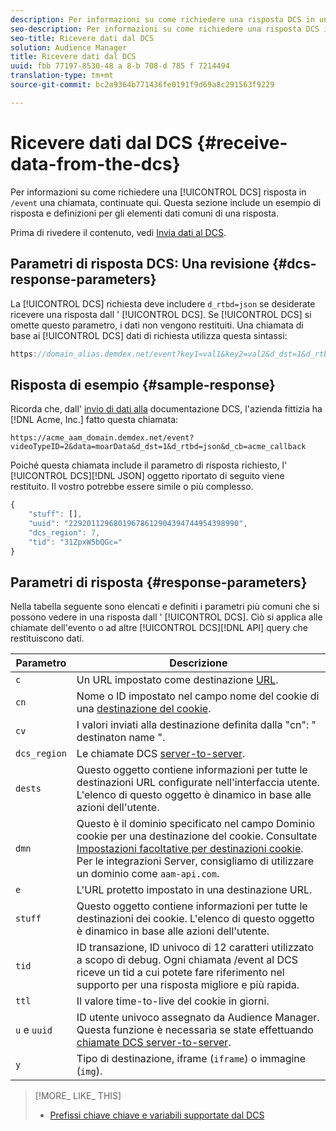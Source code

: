 ```yaml
---
description: Per informazioni su come richiedere una risposta DCS in una chiamata /event, continuate qui. Questa sezione include un esempio di risposta e definizioni per gli elementi dati comuni di una risposta.
seo-description: Per informazioni su come richiedere una risposta DCS in una chiamata /event, continuate qui. Questa sezione include un esempio di risposta e definizioni per gli elementi dati comuni di una risposta.
seo-title: Ricevere dati dal DCS
solution: Audience Manager
title: Ricevere dati dal DCS
uuid: fbb 77197-8530-48 a 8-b 708-d 785 f 7214494
translation-type: tm+mt
source-git-commit: bc2a9364b771436fe0191f9d69a8c291563f9229

---
```



# Ricevere dati dal DCS {#receive-data-from-the-dcs}

Per informazioni su come richiedere una [!UICONTROL DCS] risposta in `/event` una chiamata, continuate qui. Questa sezione include un esempio di risposta e definizioni per gli elementi dati comuni di una risposta.

Prima di rivedere il contenuto, vedi [Invia dati al DCS](../../../api/dcs-intro/dcs-event-calls/dcs-url-send.md).

## Parametri di risposta DCS: Una revisione {#dcs-response-parameters}

La [!UICONTROL DCS] richiesta deve includere `d_rtbd=json` se desiderate ricevere una risposta dall ' [!UICONTROL DCS]. Se [!UICONTROL DCS] si omette questo parametro, i dati non vengono restituiti. Una chiamata di base ai [!UICONTROL DCS] dati di richiesta utilizza questa sintassi:

```js
https://domain_alias.demdex.net/event?key1=val1&key2=val2&d_dst=1&d_rtbd=json&d_cb=callback
```

## Risposta di esempio {#sample-response}

Ricorda che, dall' [invio di dati alla](../../../api/dcs-intro/dcs-event-calls/dcs-url-send.md) documentazione DCS, l'azienda fittizia ha [!DNL Acme, Inc.] fatto questa chiamata:

`https://acme_aam_domain.demdex.net/event?videoTypeID=2&data=moarData&d_dst=1&d_rtbd=json&d_cb=acme_callback`

Poiché questa chiamata include il parametro di risposta richiesto, l' [!UICONTROL DCS][!DNL JSON] oggetto riportato di seguito viene restituito. Il vostro potrebbe essere simile o più complesso.

```js
{
    "stuff": [],
    "uuid": "22920112968019678612904394744954398990",
    "dcs_region": 7,
    "tid": "31ZpxW5bQGc="
}
```

## Parametri di risposta {#response-parameters}

Nella tabella seguente sono elencati e definiti i parametri più comuni che si possono vedere in una risposta dall ' [!UICONTROL DCS]. Ciò si applica alle chiamate dell'evento o ad altre [!UICONTROL DCS][!DNL API] query che restituiscono dati.

| Parametro | Descrizione |
|--- |--- |
| `c` | Un URL impostato come destinazione [URL](../../../features/destinations/create-url-destination.md). |
| `cn` | Nome o ID impostato nel campo nome del cookie di una [destinazione del cookie](../../../features/destinations/create-cookie-destination.md). |
| `cv` | I valori inviati alla destinazione definita dalla "cn": " destinaton name ". |
| `dcs_region` | Le chiamate DCS [server-to-server](../../../api/dcs-intro/dcs-api-reference/dcs-regions.md). |
| `dests` | Questo oggetto contiene informazioni per tutte le destinazioni URL configurate nell'interfaccia utente. L'elenco di questo oggetto è dinamico in base alle azioni dell'utente. |
| `dmn` | Questo è il dominio specificato nel campo Dominio cookie per una destinazione del cookie. Consultate [Impostazioni facoltative per destinazioni cookie](../../../features/destinations/cookie-destination-options.md). Per le integrazioni Server, consigliamo di utilizzare un dominio come `aam-api.com`. |
| `e` | L'URL protetto impostato in una destinazione URL. |
| `stuff` | Questo oggetto contiene informazioni per tutte le destinazioni dei cookie. L'elenco di questo oggetto è dinamico in base alle azioni dell'utente. |
| `tid` | ID transazione, ID univoco di 12 caratteri utilizzato a scopo di debug. Ogni chiamata /event al DCS riceve un tid a cui potete fare riferimento nel supporto per una risposta migliore e più rapida. |
| `ttl` | Il valore time-to-live del cookie in giorni. |
| `u` e `uuid` | ID utente univoco assegnato da Audience Manager. Questa funzione è necessaria se state effettuando [chiamate DCS server-to-server](../../../api/dcs-intro/dcs-s2s/dcs-s2s-calls.md). |
| `y` | Tipo di destinazione, iframe (`iframe`) o immagine (`img`). |

>[!MORE_ LIKE_ THIS]
>
>* [Prefissi chiave chiave e variabili supportate dal DCS](../../../api/dcs-intro/dcs-api-reference/dcs-keys.md)

